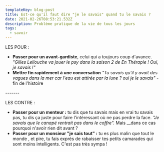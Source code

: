 ```yaml
---
templateKey: blog-post
title: Est-ce qu'il faut dire "je le savais" quand tu le savais ?
date: 2021-02-26T08:53:21.532Z
description: Problème pratique de la vie de tous les jours
tags:
  - savoir
---
```



LES POUR : 

* **Passer pour un avant-gardiste**, celui qui a toujours coup d'avance. _"Gilles Lellouche va jouer le psy dans la saison 2 de En Thérapie ! Oui, je savais !"_
* **Mettre fin rapidement à une conversation** _"Tu savais qu'il y avait des vagues dans la mer car l'eau est attirée par la lune ? oui je le savais"_ - fin de l'histoire

\-------

LES CONTRE : 

* **Passer pour un menteur :** tu dis que tu savais mais en vrai tu savais pas, tu dis ça juste pour faire l'intéressant où ne pas perdre la face. _"Je savais que le canapé rentrait pas dans le coffre"._ Mais __dans ce cas pourquoi n'avoir rien dit avant ?
* **Passer pour un monsieur "je sais tout" :** tu es plus malin que tout le monde , et pire, tu fais exprès de rabaisser tes petits camarades qui sont moins intelligents. C'est pas très sympa !
